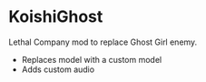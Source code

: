 # KoishiGhost

Lethal Company mod to replace Ghost Girl enemy.
- Replaces model with a custom model
- Adds custom audio
